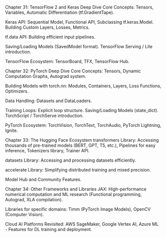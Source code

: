 Chapter 31: TensorFlow 2 and Keras Deep Dive
Core Concepts: Tensors, Variables, Automatic Differentiation (tf.GradientTape).

Keras API: Sequential Model, Functional API, Subclassing tf.keras.Model. Building Custom Layers, Losses, Metrics.

tf.data API: Building efficient input pipelines.

Saving/Loading Models (SavedModel format). TensorFlow Serving / Lite introduction.

TensorFlow Ecosystem: TensorBoard, TFX, TensorFlow Hub.

Chapter 32: PyTorch Deep Dive
Core Concepts: Tensors, Dynamic Computation Graphs, Autograd system.

Building Models with torch.nn: Modules, Containers, Layers, Loss Functions, Optimizers.

Data Handling: Datasets and DataLoaders.

Training Loops: Explicit loop structure. Saving/Loading Models (state_dict). TorchScript / TorchServe introduction.

PyTorch Ecosystem: TorchVision, TorchText, TorchAudio, PyTorch Lightning, Ignite.

Chapter 33: The Hugging Face Ecosystem
transformers Library: Accessing thousands of pre-trained models (BERT, GPT, T5, etc.), Pipelines for easy inference, Tokenizers library, Trainer API.

datasets Library: Accessing and processing datasets efficiently.

accelerate Library: Simplifying distributed training and mixed precision.

Model Hub and Community Features.

Chapter 34: Other Frameworks and Libraries
JAX: High-performance numerical computation and ML research (Functional programming, Autograd, XLA compilation).

Libraries for specific domains: Timm (PyTorch Image Models), OpenCV (Computer Vision).

Cloud AI Platforms Revisited: AWS SageMaker, Google Vertex AI, Azure ML - Features for DL training and deployment.

